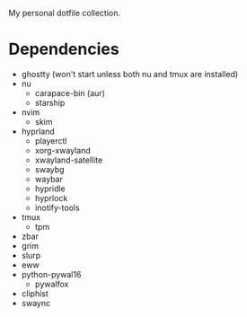 My personal dotfile collection.

# Dependencies

- ghostty (won't start unless both nu and tmux are installed)
- nu
  - carapace-bin (aur)
  - starship
- nvim
  - skim
- hyprland
  - playerctl
  - xorg-xwayland
  - xwayland-satellite
  - swaybg
  - waybar
  - hypridle
  - hyprlock
  - inotify-tools
- tmux
  - tpm
- zbar
- grim
- slurp
- eww
- python-pywal16
  - pywalfox
- cliphist
- swaync
